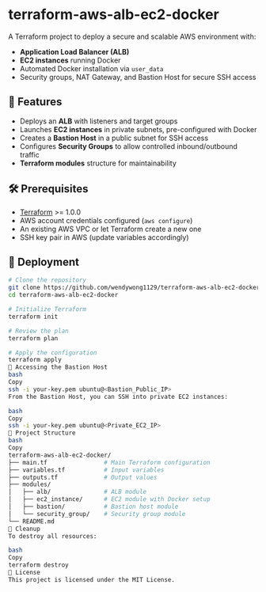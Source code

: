 # terraform-aws-alb-ec2-docker

A Terraform project to deploy a secure and scalable AWS environment with:

- **Application Load Balancer (ALB)**
- **EC2 instances** running Docker
- Automated Docker installation via `user_data`
- Security groups, NAT Gateway, and Bastion Host for secure SSH access

## 📌 Features
- Deploys an **ALB** with listeners and target groups
- Launches **EC2 instances** in private subnets, pre-configured with Docker
- Creates a **Bastion Host** in a public subnet for SSH access
- Configures **Security Groups** to allow controlled inbound/outbound traffic
- **Terraform modules** structure for maintainability

## 🛠️ Prerequisites
- [Terraform](https://developer.hashicorp.com/terraform/downloads) >= 1.0.0
- AWS account credentials configured (`aws configure`)
- An existing AWS VPC or let Terraform create a new one
- SSH key pair in AWS (update variables accordingly)

## 🚀 Deployment
```bash
# Clone the repository
git clone https://github.com/wendywong1129/terraform-aws-alb-ec2-docker.git
cd terraform-aws-alb-ec2-docker

# Initialize Terraform
terraform init

# Review the plan
terraform plan

# Apply the configuration
terraform apply
🔐 Accessing the Bastion Host
bash
Copy
ssh -i your-key.pem ubuntu@<Bastion_Public_IP>
From the Bastion Host, you can SSH into private EC2 instances:

bash
Copy
ssh -i your-key.pem ubuntu@<Private_EC2_IP>
📂 Project Structure
bash
Copy
terraform-aws-alb-ec2-docker/
├── main.tf                # Main Terraform configuration
├── variables.tf           # Input variables
├── outputs.tf             # Output values
├── modules/
│   ├── alb/               # ALB module
│   ├── ec2_instance/      # EC2 module with Docker setup
│   ├── bastion/           # Bastion host module
│   └── security_group/    # Security group module
└── README.md
🧹 Cleanup
To destroy all resources:

bash
Copy
terraform destroy
📜 License
This project is licensed under the MIT License.
